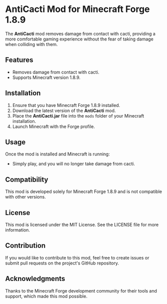 # AntiCacti Mod for Minecraft Forge 1.8.9

The **AntiCacti** mod removes damage from contact with cacti, providing a more comfortable gaming experience without the fear of taking damage when colliding with them.

## Features

- Removes damage from contact with cacti.
- Supports Minecraft version 1.8.9.

## Installation

1. Ensure that you have Minecraft Forge 1.8.9 installed.
2. Download the latest version of the **AntiCacti** mod.
3. Place the **AntiCacti.jar** file into the `mods` folder of your Minecraft installation.
4. Launch Minecraft with the Forge profile.

## Usage

Once the mod is installed and Minecraft is running:

- Simply play, and you will no longer take damage from cacti.

## Compatibility

This mod is developed solely for Minecraft Forge 1.8.9 and is not compatible with other versions.

## License

This mod is licensed under the MIT License. See the LICENSE file for more information.

## Contribution

If you would like to contribute to this mod, feel free to create issues or submit pull requests on the project's GitHub repository.

## Acknowledgments

Thanks to the Minecraft Forge development community for their tools and support, which made this mod possible.